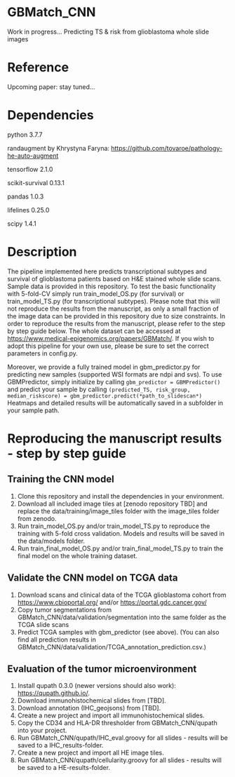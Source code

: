 # GBMatch_CNN
Work in progress...
Predicting TS &amp; risk from glioblastoma whole slide images

# Reference
Upcoming paper: stay tuned...

# Dependencies
python 3.7.7

randaugment by Khrystyna Faryna: https://github.com/tovaroe/pathology-he-auto-augment

tensorflow 2.1.0

scikit-survival 0.13.1

pandas 1.0.3

lifelines 0.25.0

scipy 1.4.1

# Description
The pipeline implemented here predicts transcriptional subtypes and survival of glioblastoma patients based on H&E stained whole slide scans. Sample data is provided in this repository. To test the basic functionality with 5-fold-CV simply run train_model_OS.py (for survival) or train_model_TS.py (for transcriptional subtypes). Please note that this will not reproduce the results from the manuscript, as only a small fraction of the image data can be provided in this repository due to size constraints. In order to reproduce the results from the manuscript, please refer to the step by step guide below. The whole dataset can be accessed at https://www.medical-epigenomics.org/papers/GBMatch/.
If you wish to adopt this pipeline for your own use, please be sure to set the correct parameters in config.py.

Moreover, we provide a fully trained model in gbm_predictor.py for predicting new samples (supported WSI formats are ndpi and svs). To use GBMPredictor, simply initialize by calling 
`gbm_predictor = GBMPredictor()`
and predict your sample by calling
`(predicted_TS, risk_group, median_riskscore) = gbm_predictor.predict(*path_to_slidescan*)`
Heatmaps and detailed results will be automatically saved in a subfolder in your sample path.

# Reproducing the manuscript results - step by step guide

## Training the CNN model
1. Clone this repository and install the dependencies in your environment.
2. Download all included image tiles at [zenodo repository TBD] and replace the data/training/image_tiles folder with the image_tiles folder from zenodo.
3. Run train_model_OS.py and/or train_model_TS.py to reproduce the training with 5-fold cross validation. Models and results will be saved in the data/models folder.
4. Run train_final_model_OS.py and/or train_final_model_TS.py to train the final model on the whole training dataset.

## Validate the CNN model on TCGA data
1. Download scans and clinical data of the TCGA glioblastoma cohort from https://www.cbioportal.org/ and/or https://portal.gdc.cancer.gov/
2. Copy tumor segmentations from GBMatch_CNN/data/validation/segmentation into the same folder as the TCGA slide scans
3. Predict TCGA samples with gbm_predictor (see above).
(You can also find all prediction results in GBMatch_CNN/data/validation/TCGA_annotation_prediction.csv.)

## Evaluation of the tumor microenvironment
1. Install qupath 0.3.0 (newer versions should also work): https://qupath.github.io/.
2. Download immunohistochemical slides from [TBD].
3. Download annotation (IHC_geojsons) from [TBD].
4. Create a new project and import all immunohistochemical slides.
5. Copy the CD34 and HLA-DR thresholder from GBMatch_CNN/qupath into your project.
6. Run GBMatch_CNN/qupath/IHC_eval.groovy for all slides - results will be saved to a IHC_results-folder.
7. Create a new project and import all HE image tiles.
8. Run GBMatch_CNN/qupath/cellularity.groovy for all slides - results will be saved to a HE-results-folder.
